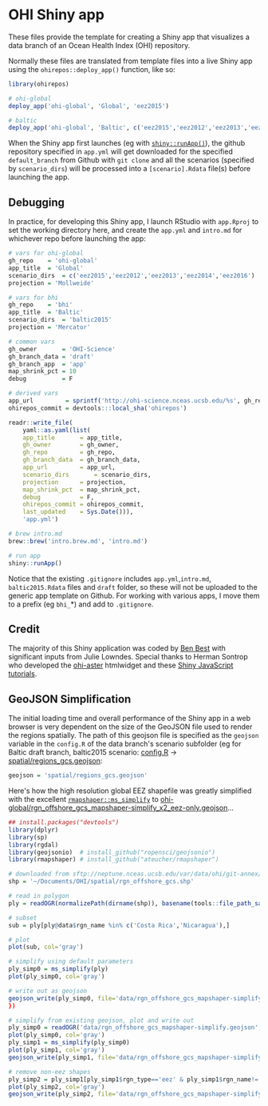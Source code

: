 # OHI Shiny app

These files provide the template for creating a Shiny app that visualizes a data branch of an Ocean Health Index (OHI) repository.

Normally these files are translated from template files into a live Shiny app using the `ohirepos::deploy_app()` function, like so:

```r
library(ohirepos)

# ohi-global
deploy_app('ohi-global', 'Global', 'eez2015')

# baltic
deploy_app('ohi-global', 'Baltic', c('eez2015','eez2012','eez2013','eez2014','eez2016'))
```

When the Shiny app first launches (eg with [`shiny::runApp()`](https://www.rdocumentation.org/packages/shiny/versions/0.13.2/topics/runApp)), the github repository specified in `app.yml` will get downloaded for the specified `default_branch` from Github with `git clone` and all the scenarios (specified by `scenario_dirs`) will be processed into a `[scenario].Rdata` file(s) before launching the app.

## Debugging

In practice, for developing this Shiny app, I launch RStudio with `app.Rproj` to set the working directory here, and create the `app.yml` and `intro.md` for whichever repo before launching the app:

```r
# vars for ohi-global
gh_repo    = 'ohi-global'
app_title  = 'Global'
scenario_dirs  = c('eez2015','eez2012','eez2013','eez2014','eez2016')
projection = 'Mollweide'

# vars for bhi
gh_repo    = 'bhi'
app_title  = 'Baltic'
scenario_dirs  = 'baltic2015'
projection = 'Mercator'

# common vars
gh_owner       = 'OHI-Science'
gh_branch_data = 'draft'
gh_branch_app  = 'app'
map_shrink_pct = 10
debug          = F

# derived vars
app_url         = sprintf('http://ohi-science.nceas.ucsb.edu/%s', gh_repo)
ohirepos_commit = devtools:::local_sha('ohirepos')

readr::write_file(
    yaml::as.yaml(list(
    app_title       = app_title,
    gh_owner        = gh_owner,
    gh_repo         = gh_repo,
    gh_branch_data  = gh_branch_data,
    app_url         = app_url,
    scenario_dirs       = scenario_dirs,
    projection      = projection,
    map_shrink_pct  = map_shrink_pct,
    debug           = F,
    ohirepos_commit = ohirepos_commit,
    last_updated    = Sys.Date())),
    'app.yml')

# brew intro.md
brew::brew('intro.brew.md', 'intro.md')

# run app
shiny::runApp()
```

Notice that the existing `.gitignore` includes `app.yml`,`intro.md`, `baltic2015.Rdata` files and `draft` folder, so these will not be uploaded to the generic app template on Github. For working with various apps, I move them to a prefix (eg `bhi_`\*) and add to `.gitignore`.

## Credit

The majority of this Shiny application was coded by [Ben Best](http://benbestphd.com) with significant inputs from Julie Lowndes. Special thanks to Herman Sontrop who developed the [ohi-aster](https://github.com/FrissAnalytics/ohi-aster) htmlwidget and these [Shiny JavaScript tutorials](http://shiny.rstudio.com/tutorial/).

## GeoJSON Simplification

The initial loading time and overall performance of the Shiny app in a web browser is very dependent on the size of the GeoJSON file used to render the regions spatially. The path of this geojson file is specified as the `geojson` variable in the `config.R` of the data branch's scenario subfolder (eg for Baltic draft branch, baltic2015 scenario: [config.R](https://github.com/OHI-Science/bhi/blob/673f8b67f1eb0e42e7e59117880cb07032aaf750/baltic2015/conf/config.R#L26) -> 
[spatial/regions_gcs.geojson](https://github.com/OHI-Science/bhi/blob/draft/baltic2015/spatial/regions_gcs.geojson):

```r
geojson = 'spatial/regions_gcs.geojson'
```

Here's how the high resolution global EEZ shapefile was greatly simplified with the excellent [`rmapshaper::ms_simplify`](https://github.com/ateucher/rmapshaper#usage) to [ohi-global/rgn_offshore_gcs_mapshaper-simplify_x2_eez-only.geojson](https://github.com/OHI-Science/ohi-global/blob/b2abb0b63822c94c447bc04afa3c901511c48a6c/eez2015/spatial/rgn_offshore_gcs_mapshaper-simplify_x2_eez-only.geojson)...

<script src="https://embed.github.com/view/geojson/OHI-Science/ohi-global/b2abb0b63822c94c447bc04afa3c901511c48a6c/eez2015/spatial/rgn_offshore_gcs_mapshaper-simplify_x2_eez-only.geojson"></script>

```r
## install.packages("devtools")
library(dplyr)
library(sp)
library(rgdal)
library(geojsonio)  # install_github("ropensci/geojsonio")
library(rmapshaper) # install_github("ateucher/rmapshaper")

# downloaded from sftp://neptune.nceas.ucsb.edu/var/data/ohi/git-annex/Global/NCEAS-Regions_v2014/data/rgn_offshore_gcs.shp
shp = '~/Documents/OHI/spatial/rgn_offshore_gcs.shp'

# read in polygon
ply = readOGR(normalizePath(dirname(shp)), basename(tools::file_path_sans_ext(shp)), verbose=F)

# subset
sub = ply[ply@data$rgn_name %in% c('Costa Rica','Nicaragua'),]

# plot
plot(sub, col='gray')

# simplify using default parameters
ply_simp0 = ms_simplify(ply)
plot(ply_simp0, col='gray')

# write out as geojson
geojson_write(ply_simp0, file='data/rgn_offshore_gcs_mapshaper-simplify.geojson')
})

# simplify from existing geojson, plot and write out
ply_simp0 = readOGR('data/rgn_offshore_gcs_mapshaper-simplify.geojson', 'OGRGeoJSON', verbose=F)
plot(ply_simp0, col='gray')
ply_simp1 = ms_simplify(ply_simp0)
plot(ply_simp1, col='gray')
geojson_write(ply_simp1, file='data/rgn_offshore_gcs_mapshaper-simplify_x2.geojson')

# remove non-eez shapes
ply_simp2 = ply_simp1[ply_simp1$rgn_type=='eez' & ply_simp1$rgn_name!='Antarctica',]
plot(ply_simp2, col='gray')
geojson_write(ply_simp2, file='data/rgn_offshore_gcs_mapshaper-simplify_x2_eez-only.geojson')
```
